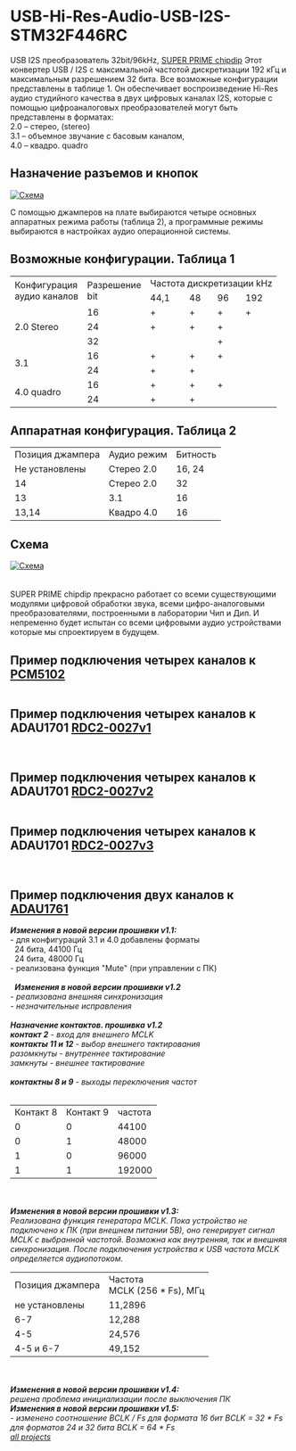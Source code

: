 # USB-Hi-Res-Audio-USB-I2S-STM32F446RC
USB I2S преобразователь 32bit/96kHz, <a class="link" href="https://www.chipdip.ru/product0/9000569733">SUPER PRIME chipdip</a>
Этот конвертер USB / I2S с максимальной частотой дискретизации 192 кГц и максимальным разрешением 32 бита. Все возможные конфигурации представлены в таблице 1. Он обеспечивает воспроизведение Hi-Res аудио студийного качества в двух цифровых каналах I2S, которые с помощью цифроаналоговых преобразователей могут быть представлены в форматах:<br/>
2.0 – стерео, (stereo) <br/>
3.1 – объемное звучание с басовым каналом,<br/>
4.0 – квадро. quadro<br/>
<h2>Назначение разъемов и кнопок</h2>

<p><a class="galery" href="https://static.chipdip.ru/lib/367/DOC004367901.jpg"><img alt="Схема" src="https://static.chipdip.ru/lib/367/DOC004367901.jpg" /></a></p>


С помощью джамперов на плате выбираются четыре основных аппаратных режима работы (таблица 2), а программные режимы выбираются в настройках аудио операционной системы.
<h2>Возможные конфигурации. Таблица 1</h2>

<table>
	<tbody>
		<tr>
			<td rowspan="2">Конфигурация<br />
			аудио каналов</td>
			<td rowspan="2">Разрешение<br />
			bit</td>
			<td colspan="4">Частота дискретизации kHz</td>
		</tr>
		<tr>
			<td>44,1</td>
			<td>48</td>
			<td>96</td>
			<td>192</td>
		</tr>
		<tr>
			<td rowspan="3">2.0 Stereo</td>
			<td>16</td>
			<td>+</td>
			<td>+</td>
			<td>+</td>
			<td>+</td>
		</tr>
		<tr>
			<td>24</td>
			<td>+</td>
			<td>+</td>
			<td>+</td>
			<td>&nbsp;</td>
		</tr>
		<tr>
			<td>32</td>
			<td>&nbsp;</td>
			<td>&nbsp;</td>
			<td>+</td>
			<td>&nbsp;</td>
		</tr>
		<tr>
			<td rowspan="2">3.1</td>
			<td>16</td>
			<td>+</td>
			<td>+</td>
			<td>+</td>
			<td>&nbsp;</td>
		</tr>
		<tr>
			<td>24</td>
			<td>+</td>
			<td>+</td>
			<td>&nbsp;</td>
			<td>&nbsp;</td>
		</tr>
		<tr>
			<td rowspan="2">4.0 quadro</td>
			<td>16</td>
			<td>+</td>
			<td>+</td>
			<td>+</td>
			<td>&nbsp;</td>
		</tr>
		<tr>
			<td>24</td>
			<td>+</td>
			<td>+</td>
			<td>&nbsp;</td>
			<td>&nbsp;</td>
		</tr>
	</tbody>
</table>
<h2>Аппаратная конфигурация. Таблица 2</h2>

<table>
	<tbody>
		<tr>
			<td>Позиция джампера</td>
			<td>Аудио режим</td>
			<td>Битность</td>
		</tr>
		<tr>
			<td>Не установлены</td>
			<td>Стерео 2.0</td>
			<td>16, 24</td>
		</tr>
		<tr>
			<td>14</td>
			<td>Стерео 2.0</td>
			<td>32</td>
		</tr>
		<tr>
			<td>13</td>
			<td>3.1</td>
			<td>16</td>
		</tr>
		<tr>
			<td>13,14</td>
			<td>Квадро 4.0</td>
			<td>16</td>
		</tr>
	</tbody>
</table>

<h2>Схема</h2>

<p><a class="galery" href="https://static.chipdip.ru/lib/367/DOC004367363.jpg"><img alt="Схема" src="https://static.chipdip.ru/lib/367/DOC004367362.jpg" /></a><br />
<br />
<br />
SUPER PRIME chipdip&nbsp;прекрасно работает со всеми&nbsp;существующими модулями цифровой обработки звука, всеми&nbsp;цифро-аналоговыми преобразователями,&nbsp;построенными в лаборатории Чип и Дип. И непременно будет испытан со всеми цифровыми аудио устройствами которые мы спроектируем в будущем.</p>

<h2>Пример подключения четырех каналов к <a class="link" href="/product/pcm5102a-audio-dac">PCM5102</a></h2>
<img alt="" src="https://static.chipdip.ru/lib/368/DOC004368189.jpg" />
<h2>Пример подключения четырех каналов к ADAU1701 <a class="link" href="/product/digital-signal-processors-rdc2-0027v1-2">RDC2-0027v1</a></h2>
<br />
<img alt="" src="https://static.chipdip.ru/lib/368/DOC004368408.jpg" />
<h2>Пример подключения четырех каналов к ADAU1701 <a class="link" href="/product/dsp-rdc2-0027v2-2">RDC2-0027v2</a></h2>
<img alt="" src="https://static.chipdip.ru/lib/368/DOC004368433.jpg" />
<h2>Пример подключения четырех каналов к ADAU1701 <a class="link" href="/product/rdc2-0027v3">RDC2-0027v3</a></h2>
<br />
<img alt="" src="https://static.chipdip.ru/lib/368/DOC004368191.jpg" />
<h2>Пример подключения&nbsp;двух каналов к <a class="link" href="/product/sigmadsp-adau1761">ADAU1761</a></h2>
<img alt="" src="https://static.chipdip.ru/lib/368/DOC004368434.jpg" /><br />
<em><strong>Изменения в новой версии прошивки v1.1:</strong></em><br />
- для конфигураций 3.1 и 4.0 добавлены форматы<br />
&nbsp; 24 бита, 44100 Гц<br />
&nbsp; 24 бита, 48000 Гц<br />
- реализована функция &quot;Mute&quot; (при управлении с ПК)<br />
<br />
<img alt="" src="https://static.chipdip.ru/lib/369/DOC004369719.jpg" /><br />
&nbsp;
<strong><em>Изменения в новой версии прошивки v1.2</strong><br />
- реализована внешняя синхронизация<br />
- незначительные исправления<br />
<br />
<strong>Назначение контактов. прошивка v1.2</strong><br />
<strong>контакт 2</strong> - вход для внешнего MCLK<br />
<strong><strong>контакты 11 и 12</strong></strong> - выбор внешнего тактирования<br />
разомкнуты - внутреннее тактирование<br />
замкнуты - внешнее тактирование<br />
<br />
<strong>контактны 8 и 9</strong> - выходы переключения частот<br />
&nbsp;
<table>
	<tbody>
		<tr>
			<td>Контакт 8</td>
			<td>Контакт 9</td>
			<td>частота</td>
		</tr>
		<tr>
			<td>0</td>
			<td>0</td>
			<td>44100</td>
		</tr>
		<tr>
			<td>0</td>
			<td>1</td>
			<td>48000</td>
		</tr>
		<tr>
			<td>1</td>
			<td>0</td>
			<td>96000</td>
		</tr>
		<tr>
			<td>1</td>
			<td>1</td>
			<td>192000</td>
		</tr>
	</tbody>
</table>
<br />
<img alt="" src="https://static.chipdip.ru/lib/422/DOC004422648.jpg" /><br />
<br />
<strong><em>Изменения в новой версии прошивки v1.3:</em></strong><br />
Реализована функция генератора MCLK. Пока устройство не подключено к ПК (при внешнем питании 5В), оно генерирует сигнал MCLK с выбранной частотой. Возможна как внутренняя, так и внешняя синхронизация. После подключения устройства к USB частота MCLK определяется аудиопотоком.
<table>
	<tbody>
		<tr>
			<td>Позиция джампера</td>
			<td>Частота<br />
			MCLK (256 * Fs), МГц</td>
		</tr>
		<tr>
			<td>не установлены</td>
			<td>11,2896</td>
		</tr>
		<tr>
			<td>6-7</td>
			<td>12,288</td>
		</tr>
		<tr>
			<td>4-5</td>
			<td>24,576</td>
		</tr>
		<tr>
			<td>4-5 и 6-7</td>
			<td>49,152</td>
		</tr>
	</tbody>
</table>
<br />
<br />
<strong><em>Изменения в новой версии прошивки v1.4:</em></strong><br />
решена проблема инициализации после выключения ПК
<br>
<strong><em>Изменения в новой версии прошивки v1.5:</em></strong><br />
- изменено соотношение BCLK / Fs
  для формата 16 бит BCLK = 32 * Fs
  для форматов 24 и 32 бита BCLK = 64 * Fs

<br>
<a class="link" href="https://www.chipdip.ru/catalog/just-do-it">all projects</a>
